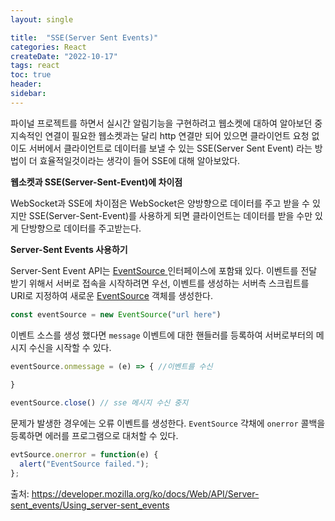 ```yaml
---
layout: single 

title:  "SSE(Server Sent Events)"  
categories: React
createDate: "2022-10-17"
tags: react
toc: true
header:
sidebar: 
---
```




파이널 프로젝트를 하면서 실시간 알림기능을 구현하려고 웹소켓에 대하여 알아보던 중 지속적인 연결이 필요한 웹소켓과는 달리 http 연결만 되어 있으면 클라이언트 요청 없이도 서버에서 클라이언트로 데이터를 보낼 수 있는 SSE(Server Sent Event) 라는 방법이 더 효율적일것이라는 생각이 들어 SSE에 대해 알아보았다.

**웹소켓과 SSE(Server-Sent-Event)에 차이점**

WebSocket과 SSE에 차이점은 WebSocket은 양방향으로 데이터를 주고 받을 수 있지만 SSE(Server-Sent-Event)를 사용하게 되면 클라이언트는 데이터를 받을 수만 있게 단방향으로 데이터를 주고받는다.

**Server-Sent Events 사용하기**

Server-Sent Event API는 [EventSource ](https://developer.mozilla.org/en-US/docs/Web/API/EventSource)인터페이스에 포함돼 있다. 이벤트를 전달 받기 위해서 서버로 접속을 시작하려면 우선, 이벤트를 생성하는 서버측 스크립트를 URI로 지정하여 새로운 [EventSource](https://developer.mozilla.org/en-US/docs/Web/API/EventSource) 객체를 생성한다.

```js
const eventSource = new EventSource("url here")
```

이벤트 소스를 생성 했다면 `message` 이벤트에 대한 핸들러를 등록하여 서버로부터의 메시지 수신을 시작할 수 있다.

```js
eventSource.onmessage = (e) => { //이벤트를 수신
  
}

eventSource.close() // sse 메시지 수신 중지
```

문제가 발생한 경우에는 오류 이벤트를 생성한다. `EventSource` 갹채에 `onerror` 콜백을 등록하면 에러를 프로그램으로 대처할 수 있다.

```js
evtSource.onerror = function(e) {
  alert("EventSource failed.");
};
```



출처: https://developer.mozilla.org/ko/docs/Web/API/Server-sent_events/Using_server-sent_events
